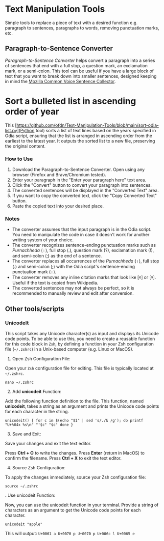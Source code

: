 # Text Manipulation Tools
Simple tools to replace a piece of text with a desired function e.g. paragraph to sentences, paragraphs to words, removing punctuation marks, etc.

## Paragraph-to-Sentence Converter

*Paragraph-to-Sentence Converter* helps convert a paragraph into a series of sentences that end with a full stop, a question mark, an exclamation mark, or a semi-colon. This tool can be useful if you have a large block of text that you want to break down into smaller sentences, designed keeping in mind the [Mozilla Common Voice Sentence Collector](https://commonvoice.mozilla.org/sentence-collector/#/en).

# Sort a bulleted list in ascending order of year
This [https://github.com/ofdn/Text-Manipulation-Tools/blob/main/sort-odia-list.py](Python tool) sorts a list of text lines based on the years specified in Odia script, ensuring that the list is arranged in ascending order from the earliest to the latest year. It outputs the sorted list to a new file, preserving the original content.

### How to Use

1.  Download the Paragraph-to-Sentence Converter. Open using any browser (Firefox and Brave/Chromium tested).
2.  Enter your paragraph in the "Enter your paragraph here" text area.
3.  Click the "Convert" button to convert your paragraph into sentences.
4.  The converted sentences will be displayed in the "Converted Text" area.
5.  If you want to copy the converted text, click the "Copy Converted Text" button.
6.  Paste the copied text into your desired place.

### Notes

-   The converter assumes that the input paragraph is in the Odia script. You need to manipulate the code in case it doesn't work for another writing system of your choice.
-   The converter recognizes sentence-ending punctuation marks such as _Purnachheda_ (।), full stop (.), question mark (?), exclamation mark (!), and semi-colon (;) as the end of a sentence.
-   The converter replaces all occurrences of the _Purnachheda_ (।), full stop (.) and semi-colon (;) with the Odia script's sentence-ending punctuation mark (।).
-   The converter removes any inline citation marks that look like [୧] or [୨]. Useful if the text is copied from Wikipedia.
-   The converted sentences may not always be perfect, so it is recommended to manually review and edit after conversion.

## Other tools/scripts

### UnicodeIt
This script takes any Unicode character(s) as input and displays its Unicode code points. To be able to use this, you need to create a reusable function for this code block in `Zsh`, by defining a function in your Zsh configuration file (`~/.zshrc`) in a Unix-based computer (e.g. Linux or MacOS).

1. Open Zsh Configuration File:

Open your `Zsh` configuration file for editing. This file is typically located at `~/.zshrc`.

`nano ~/.zshrc`


2. Add **unicodeit** Function:

Add the following function definition to the file. This function, named **unicodeit**, takes a string as an argument and prints the Unicode code points for each character in the string.

`
unicodeit() {
    for c in $(echo "$1" | sed 's/./& /g'); do
        printf "U+%04x %s\n" "'$c" "$c"
    done
}
`

3. Save and Exit:

Save your changes and exit the text editor.

Press **Ctrl + O** to write the changes.
Press **Enter** (*return* in MacOS) to confirm the filename.
Press **Ctrl + X** to exit the text editor.

4. Source Zsh Configuration:

To apply the changes immediately, source your Zsh configuration file:

`source ~/.zshrc`


. Use unicodeit Function:

Now, you can use the unicodeit function in your terminal. Provide a string of characters as an argument to get the Unicode code points for each character.

`unicodeit "apple"`

This will output:
`U+0061 a
U+0070 p
U+0070 p
U+006c l
U+0065 e`

